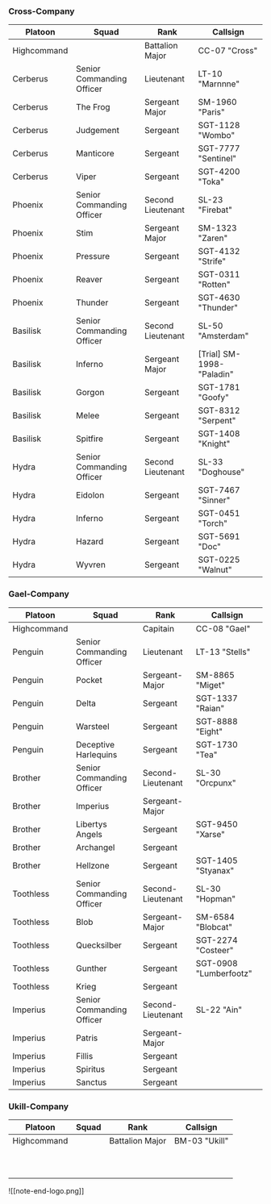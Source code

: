 ### Cross-Company

| Platoon     | Squad                     | Rank              | Callsign                   |
| ----------- | ------------------------- | ----------------- | -------------------------- |
| Highcommand |                           | Battalion Major   | CC-07 "Cross"              |
| Cerberus    | Senior Commanding Officer | Lieutenant        | LT-10 "Marnnne"            |
| Cerberus    | The Frog                  | Sergeant Major    | SM-1960 "Paris"            |
| Cerberus    | Judgement                 | Sergeant          | SGT-1128 "Wombo"           |
| Cerberus    | Manticore                 | Sergeant          | SGT-7777 "Sentinel"        |
| Cerberus    | Viper                     | Sergeant          | SGT-4200 "Toka"            |
| Phoenix     | Senior Commanding Officer | Second Lieutenant | SL-23 "Firebat"            |
| Phoenix     | Stim                      | Sergeant Major    | SM-1323 "Zaren"            |
| Phoenix     | Pressure                  | Sergeant          | SGT-4132 "Strife"          |
| Phoenix     | Reaver                    | Sergeant          | SGT-0311 "Rotten"          |
| Phoenix     | Thunder                   | Sergeant          | SGT-4630 "Thunder"         |
| Basilisk    | Senior Commanding Officer | Second Lieutenant | SL-50 "Amsterdam"          |
| Basilisk    | Inferno                   | Sergeant Major    | [Trial] SM-1998- "Paladin" |
| Basilisk    | Gorgon                    | Sergeant          | SGT-1781 "Goofy"           |
| Basilisk    | Melee                     | Sergeant          | SGT-8312 "Serpent"         |
| Basilisk    | Spitfire                  | Sergeant          | SGT-1408 "Knight"          |
| Hydra       | Senior Commanding Officer | Second Lieutenant | SL-33 "Doghouse"           |
| Hydra       | Eidolon                   | Sergeant          | SGT-7467 "Sinner"          |
| Hydra       | Inferno                   | Sergeant          | SGT-0451 "Torch"           |
| Hydra       | Hazard                    | Sergeant          | SGT-5691 "Doc"             |
| Hydra       | Wyvren                    | Sergeant          | SGT-0225 "Walnut"          |
### Gael-Company

| Platoon     | Squad                     | Rank              | Callsign               |
| ----------- | ------------------------- | ----------------- | ---------------------- |
| Highcommand |                           | Capitain          | CC-08 "Gael"           |
| Penguin     | Senior Commanding Officer | Lieutenant        | LT-13 "Stells"         |
| Penguin     | Pocket                    | Sergeant-Major    | SM-8865 "Miget"        |
| Penguin     | Delta                     | Sergeant          | SGT-1337 "Raian"       |
| Penguin     | Warsteel                  | Sergeant          | SGT-8888 "Eight"       |
| Penguin     | Deceptive Harlequins      | Sergeant          | SGT-1730 "Tea"         |
| Brother     | Senior Commanding Officer | Second-Lieutenant | SL-30 "Orcpunx"        |
| Brother     | Imperius                  | Sergeant-Major    |                        |
| Brother     | Libertys Angels           | Sergeant          | SGT-9450 "Xarse"       |
| Brother     | Archangel                 | Sergeant          |                        |
| Brother     | Hellzone                  | Sergeant          | SGT-1405 "Styanax"     |
| Toothless   | Senior Commanding Officer | Second-Lieutenant | SL-30 "Hopman"         |
| Toothless   | Blob                      | Sergeant-Major    | SM-6584 "Blobcat"      |
| Toothless   | Quecksilber               | Sergeant          | SGT-2274 "Costeer"     |
| Toothless   | Gunther                   | Sergeant          | SGT-0908 "Lumberfootz" |
| Toothless   | Krieg                     | Sergeant          |                        |
| Imperius    | Senior Commanding Officer | Second-Lieutenant | SL-22 "Ain"            |
| Imperius    | Patris                    | Sergeant-Major    |                        |
| Imperius    | Fillis                    | Sergeant          |                        |
| Imperius    | Spiritus                  | Sergeant          |                        |
| Imperius    | Sanctus                   | Sergeant          |                        |

### Ukill-Company


| Platoon     | Squad | Rank            | Callsign      |
| ----------- | ----- | --------------- | ------------- |
| Highcommand |       | Battalion Major | BM-03 "Ukill" |
|             |       |                 |               |
|             |       |                 |               |
|             |       |                 |               |
|             |       |                 |               |
|             |       |                 |               |
|             |       |                 |               |
|             |       |                 |               |
|             |       |                 |               |
|             |       |                 |               |
|             |       |                 |               |



![[note-end-logo.png]]